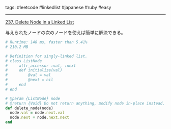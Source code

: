 tags: #leetcode #linkedlist #japanese #ruby #easy

<hr />

[237. Delete Node in a Linked List](https://leetcode.com/problems/delete-node-in-a-linked-list/)

与えられたノードの次のノードを使えば簡単に解決できる。

```rb
# Runtime: 148 ms, faster than 5.41%
# 210.2 MB

# Definition for singly-linked list.
# class ListNode
#     attr_accessor :val, :next
#     def initialize(val)
#         @val = val
#         @next = nil
#     end
# end

# @param {ListNode} node
# @return {Void} Do not return anything, modify node in-place instead.
def delete_node(node)
  node.val = node.next.val
  node.next = node.next.next
end
```
